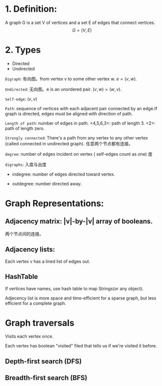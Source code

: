 # 1. Definition:
A graph G is a set V of vertices and a set E of edges that connect vertices.
$$G = (V, E)$$

# 2. Types
* Directed
* Undirected

`Digraph`: 有向图。from vertex v to some other vertex w. $e = (v, w)$.

`Undirected`: 无向图。e is an unordered pair.
$(v, w) = (w,v)$.

`Self-edge`: $(v, v)$

`Path`: sequence of vertices with each adjacent pair connected by an edge.If graph is directed, edges must be aligned with direction of path. 

`Length of path`: number of edges in path. <4,5,6,3>: path of length 3. <2>: path of length zero.

`Strongly connected`: There's a path from any vertex to any other vertex (called connected in undirected graph).
任意两个节点都有连接。

`degree`: number of edges incident on vertex ( self-edges count as one) 度

`digraphs`: 入度与出度

* indegree: number of edges directed toward vertex. 

* outdegree: number directed away.

# Graph Representations:
## Adjacency matrix: |v|-by-|v| array of booleans.
两个节点间的连接。

## Adjacency lists:
Each vertex v has a lined list of edges out.

## HashTable
If vertices have names, use hash table to map Strings(or any object).


Adjecency list is more space and time-efficient for a sparse graph, but less efficient for a complete graph.

# Graph traversals
Visits each vertex once.

Each vertex has boolean "visited" filed that tells us if we're visited it before.
## Depth-first search (DFS)
## Breadth-first search (BFS)




